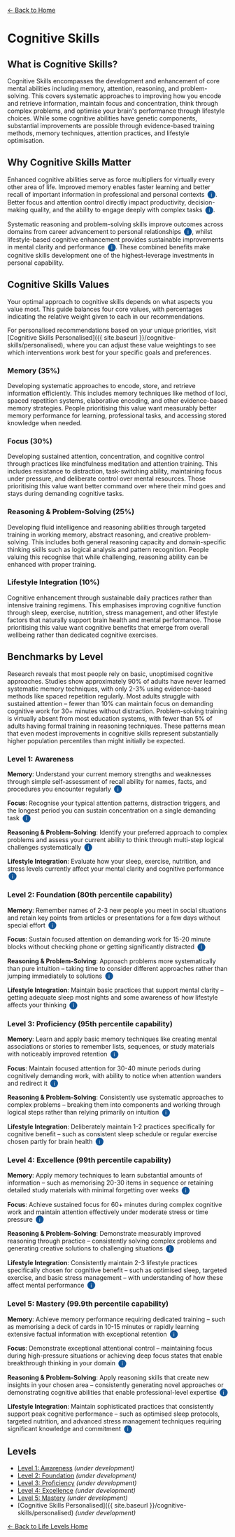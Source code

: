 [← Back to Home](../)
# Cognitive Skills

## What is Cognitive Skills?

Cognitive Skills encompasses the development and enhancement of core mental abilities including memory, attention, reasoning, and problem-solving. This covers systematic approaches to improving how you encode and retrieve information, maintain focus and concentration, think through complex problems, and optimise your brain's performance through lifestyle choices. While some cognitive abilities have genetic components, substantial improvements are possible through evidence-based training methods, memory techniques, attention practices, and lifestyle optimisation.

## Why Cognitive Skills Matter

Enhanced cognitive abilities serve as force multipliers for virtually every other area of life. Improved memory enables faster learning and better recall of important information in professional and personal contexts <span class="info-icon" onclick="showReasoning('memory-benefits')">i</span>. Better focus and attention control directly impact productivity, decision-making quality, and the ability to engage deeply with complex tasks <span class="info-icon" onclick="showReasoning('attention-benefits')">i</span>.

Systematic reasoning and problem-solving skills improve outcomes across domains from career advancement to personal relationships <span class="info-icon" onclick="showReasoning('reasoning-benefits')">i</span>, whilst lifestyle-based cognitive enhancement provides sustainable improvements in mental clarity and performance <span class="info-icon" onclick="showReasoning('lifestyle-benefits')">i</span>. These combined benefits make cognitive skills development one of the highest-leverage investments in personal capability.

## Cognitive Skills Values

Your optimal approach to cognitive skills depends on what aspects you value most. This guide balances four core values, with percentages indicating the relative weight given to each in our recommendations.

For personalised recommendations based on your unique priorities, visit [Cognitive Skills Personalised]({{ site.baseurl }}/cognitive-skills/personalised), where you can adjust these value weightings to see which interventions work best for your specific goals and preferences.

### Memory (35%)
Developing systematic approaches to encode, store, and retrieve information efficiently. This includes memory techniques like method of loci, spaced repetition systems, elaborative encoding, and other evidence-based memory strategies. People prioritising this value want measurably better memory performance for learning, professional tasks, and accessing stored knowledge when needed.

### Focus (30%)
Developing sustained attention, concentration, and cognitive control through practices like mindfulness meditation and attention training. This includes resistance to distraction, task-switching ability, maintaining focus under pressure, and deliberate control over mental resources. Those prioritising this value want better command over where their mind goes and stays during demanding cognitive tasks.

### Reasoning & Problem-Solving (25%)
Developing fluid intelligence and reasoning abilities through targeted training in working memory, abstract reasoning, and creative problem-solving. This includes both general reasoning capacity and domain-specific thinking skills such as logical analysis and pattern recognition. People valuing this recognise that while challenging, reasoning ability can be enhanced with proper training.

### Lifestyle Integration (10%)
Cognitive enhancement through sustainable daily practices rather than intensive training regimens. This emphasises improving cognitive function through sleep, exercise, nutrition, stress management, and other lifestyle factors that naturally support brain health and mental performance. Those prioritising this value want cognitive benefits that emerge from overall wellbeing rather than dedicated cognitive exercises.

## Benchmarks by Level

Research reveals that most people rely on basic, unoptimised cognitive approaches. Studies show approximately 90% of adults have never learned systematic memory techniques, with only 2-3% using evidence-based methods like spaced repetition regularly. Most adults struggle with sustained attention – fewer than 10% can maintain focus on demanding cognitive work for 30+ minutes without distraction. Problem-solving training is virtually absent from most education systems, with fewer than 5% of adults having formal training in reasoning techniques. These patterns mean that even modest improvements in cognitive skills represent substantially higher population percentiles than might initially be expected.

### Level 1: Awareness

**Memory**: Understand your current memory strengths and weaknesses through simple self-assessment of recall ability for names, facts, and procedures you encounter regularly <span class="info-icon" onclick="showReasoning('level1-memory')">i</span>

**Focus**: Recognise your typical attention patterns, distraction triggers, and the longest period you can sustain concentration on a single demanding task <span class="info-icon" onclick="showReasoning('level1-focus')">i</span>

**Reasoning & Problem-Solving**: Identify your preferred approach to complex problems and assess your current ability to think through multi-step logical challenges systematically <span class="info-icon" onclick="showReasoning('level1-reasoning')">i</span>

**Lifestyle Integration**: Evaluate how your sleep, exercise, nutrition, and stress levels currently affect your mental clarity and cognitive performance <span class="info-icon" onclick="showReasoning('level1-lifestyle')">i</span>

### Level 2: Foundation (80th percentile capability)

**Memory**: Remember names of 2-3 new people you meet in social situations and retain key points from articles or presentations for a few days without special effort <span class="info-icon" onclick="showReasoning('level2-memory')">i</span>

**Focus**: Sustain focused attention on demanding work for 15-20 minute blocks without checking phone or getting significantly distracted <span class="info-icon" onclick="showReasoning('level2-focus')">i</span>

**Reasoning & Problem-Solving**: Approach problems more systematically than pure intuition – taking time to consider different approaches rather than jumping immediately to solutions <span class="info-icon" onclick="showReasoning('level2-reasoning')">i</span>

**Lifestyle Integration**: Maintain basic practices that support mental clarity – getting adequate sleep most nights and some awareness of how lifestyle affects your thinking <span class="info-icon" onclick="showReasoning('level2-lifestyle')">i</span>

### Level 3: Proficiency (95th percentile capability)

**Memory**: Learn and apply basic memory techniques like creating mental associations or stories to remember lists, sequences, or study materials with noticeably improved retention <span class="info-icon" onclick="showReasoning('level3-memory')">i</span>

**Focus**: Maintain focused attention for 30-40 minute periods during cognitively demanding work, with ability to notice when attention wanders and redirect it <span class="info-icon" onclick="showReasoning('level3-focus')">i</span>

**Reasoning & Problem-Solving**: Consistently use systematic approaches to complex problems – breaking them into components and working through logical steps rather than relying primarily on intuition <span class="info-icon" onclick="showReasoning('level3-reasoning')">i</span>

**Lifestyle Integration**: Deliberately maintain 1-2 practices specifically for cognitive benefit – such as consistent sleep schedule or regular exercise chosen partly for brain health <span class="info-icon" onclick="showReasoning('level3-lifestyle')">i</span>

### Level 4: Excellence (99th percentile capability)

**Memory**: Apply memory techniques to learn substantial amounts of information – such as memorising 20-30 items in sequence or retaining detailed study materials with minimal forgetting over weeks <span class="info-icon" onclick="showReasoning('level4-memory')">i</span>

**Focus**: Achieve sustained focus for 60+ minutes during complex cognitive work and maintain attention effectively under moderate stress or time pressure <span class="info-icon" onclick="showReasoning('level4-focus')">i</span>

**Reasoning & Problem-Solving**: Demonstrate measurably improved reasoning through practice – consistently solving complex problems and generating creative solutions to challenging situations <span class="info-icon" onclick="showReasoning('level4-reasoning')">i</span>

**Lifestyle Integration**: Consistently maintain 2-3 lifestyle practices specifically chosen for cognitive benefit – such as optimised sleep, targeted exercise, and basic stress management – with understanding of how these affect mental performance <span class="info-icon" onclick="showReasoning('level4-lifestyle')">i</span>

### Level 5: Mastery (99.9th percentile capability)

**Memory**: Achieve memory performance requiring dedicated training – such as memorising a deck of cards in 10-15 minutes or rapidly learning extensive factual information with exceptional retention <span class="info-icon" onclick="showReasoning('level5-memory')">i</span>

**Focus**: Demonstrate exceptional attentional control – maintaining focus during high-pressure situations or achieving deep focus states that enable breakthrough thinking in your domain <span class="info-icon" onclick="showReasoning('level5-focus')">i</span>

**Reasoning & Problem-Solving**: Apply reasoning skills that create new insights in your chosen area – consistently generating novel approaches or demonstrating cognitive abilities that enable professional-level expertise <span class="info-icon" onclick="showReasoning('level5-reasoning')">i</span>

**Lifestyle Integration**: Maintain sophisticated practices that consistently support peak cognitive performance – such as optimised sleep protocols, targeted nutrition, and advanced stress management techniques requiring significant knowledge and commitment <span class="info-icon" onclick="showReasoning('level5-lifestyle')">i</span>

## Levels

- [Level 1: Awareness](level-1) *(under development)*
- [Level 2: Foundation](level-2) *(under development)*
- [Level 3: Proficiency](level-3) *(under development)*
- [Level 4: Excellence](level-4) *(under development)*
- [Level 5: Mastery](level-5) *(under development)*
- [Cognitive Skills Personalised]({{ site.baseurl }}/cognitive-skills/personalised) *(under development)*

[← Back to Life Levels Home](../)

<style>
.info-icon {
    background-color: #155799;
    color: white;
    border-radius: 50%;
    width: 18px;
    height: 18px;
    display: inline-flex;
    align-items: center;
    justify-content: center;
    font-size: 12px;
    cursor: pointer;
    transition: background-color 0.3s;
    user-select: none;
    margin-left: 3px;
}

.info-icon:hover {
    background-color: #0d47a1;
}

.reasoning-popup {
    display: none;
    position: fixed;
    top: 50%;
    left: 50%;
    transform: translate(-50%, -50%);
    background: white;
    border: 1px solid #ddd;
    border-radius: 8px;
    padding: 20px;
    max-width: 500px;
    width: 90%;
    box-shadow: 0 4px 20px rgba(0,0,0,0.15);
    z-index: 1000;
}

.reasoning-popup.visible {
    display: block;
}

.popup-header {
    font-weight: bold;
    margin-bottom: 10px;
    color: #155799;
}

.popup-close {
    position: absolute;
    top: 10px;
    right: 15px;
    background: none;
    border: none;
    font-size: 20px;
    cursor: pointer;
    color: #666;
}

.popup-close:hover {
    color: #333;
}

.popup-overlay {
    display: none;
    position: fixed;
    top: 0;
    left: 0;
    width: 100%;
    height: 100%;
    background: rgba(0,0,0,0.5);
    z-index: 999;
}

.popup-overlay.visible {
    display: block;
}
</style>

<!-- Popup overlay -->
<div class="popup-overlay" id="popupOverlay" onclick="hideReasoning()"></div>

<!-- Reasoning popup -->
<div class="reasoning-popup" id="reasoningPopup">
    <button class="popup-close" onclick="hideReasoning()">×</button>
    <div class="popup-header" id="popupHeader"></div>
    <div id="popupContent"></div>
</div>

<script>
// Research data for info buttons
const researchData = {
    'memory-benefits': {
        title: 'Memory Enhancement Research',
        content: 'Meta-analyses show memory training techniques improve retention by 200-300% over baseline methods. Roediger & Pyc (2012) found that spaced repetition and testing effects significantly enhance long-term retention across diverse learning contexts. <a href="https://www.ncbi.nlm.nih.gov/pmc/articles/PMC3399982/" target="_blank">View study</a>'
    },
    'attention-benefits': {
        title: 'Attention Training Research',
        content: 'Mindfulness meditation training shows consistent improvements in sustained attention and cognitive control. Tang & Posner (2009) found just 5 days of attention training improved executive attention and reduced stress-related cortisol. <a href="https://www.pnas.org/content/104/43/17152" target="_blank">View study</a>'
    },
    'reasoning-benefits': {
        title: 'Reasoning Enhancement Research',
        content: 'Working memory training shows modest but measurable improvements in fluid intelligence. Au et al. (2015) meta-analysis found standardised effect sizes of 0.2-0.3 for reasoning improvements following cognitive training. <a href="https://www.ncbi.nlm.nih.gov/pmc/articles/PMC4441724/" target="_blank">View study</a>'
    },
    'lifestyle-benefits': {
        title: 'Lifestyle Cognitive Enhancement',
        content: 'Exercise increases BDNF by 15-30%, improving learning and memory. Sleep optimisation enhances memory consolidation by 40%. Nutrition interventions can improve cognitive performance by 10-20%. Cotman & Berchtold (2002) review comprehensive lifestyle effects on brain function. <a href="https://www.ncbi.nlm.nih.gov/pmc/articles/PMC2441149/" target="_blank">View study</a>'
    },
    'level1-memory': {
        title: 'Level 1 Memory Assessment',
        content: 'Basic self-assessment involves testing recall of names, facts, and procedures encountered in daily life. This provides baseline understanding of current memory strengths and weaknesses without requiring formal testing.'
    },
    'level1-focus': {
        title: 'Level 1 Focus Assessment',
        content: 'Attention pattern recognition involves observing how long you can maintain focus on demanding tasks, what triggers distraction, and when attention naturally wanes throughout the day.'
    },
    'level1-reasoning': {
        title: 'Level 1 Reasoning Assessment',
        content: 'Problem-solving approach assessment involves reflecting on how you typically tackle complex challenges - whether through systematic analysis, intuitive leaps, or seeking external input.'
    },
    'level1-lifestyle': {
        title: 'Level 1 Lifestyle Assessment',
        content: 'Cognitive lifestyle assessment involves noting how sleep quality, exercise, nutrition, and stress levels affect your mental clarity, focus, and thinking ability on different days.'
    },
    'level2-memory': {
        title: 'Level 2 Memory Capability',
        content: 'Research suggests approximately 20% of adults can consistently remember names of 2-3 new people and retain key information for several days. This represents basic but reliable memory function without special techniques.'
    },
    'level2-focus': {
        title: 'Level 2 Focus Capability',
        content: 'Studies indicate roughly 20% of adults can maintain focused attention for 15-20 minutes on demanding tasks without significant distraction. This represents basic but functional attention control.'
    },
    'level2-reasoning': {
        title: 'Level 2 Reasoning Capability',
        content: 'Approximately 20% of adults consistently approach problems systematically rather than relying purely on intuition, taking time to consider multiple approaches before choosing solutions.'
    },
    'level2-lifestyle': {
        title: 'Level 2 Lifestyle Integration',
        content: 'About 20% of adults maintain basic practices that support cognitive function - getting adequate sleep most nights and having awareness of lifestyle impacts on thinking.'
    },
    'level3-memory': {
        title: 'Level 3 Memory Capability',
        content: 'Research indicates approximately 5% of adults learn and apply basic memory techniques like creating associations or stories to improve retention of lists and study materials.'
    },
    'level3-focus': {
        title: 'Level 3 Focus Capability',
        content: 'Studies suggest about 5% of adults can maintain focused attention for 30-40 minutes on cognitively demanding work, with ability to notice and redirect wandering attention.'
    },
    'level3-reasoning': {
        title: 'Level 3 Reasoning Capability',
        content: 'Approximately 5% of adults consistently use systematic approaches to complex problems - breaking them into components and working through logical steps methodically.'
    },
    'level3-lifestyle': {
        title: 'Level 3 Lifestyle Integration',
        content: 'About 5% of adults deliberately maintain 1-2 practices specifically for cognitive benefit, such as consistent sleep schedules or exercise chosen partly for brain health.'
    },
    'level4-memory': {
        title: 'Level 4 Memory Capability',
        content: 'Research suggests roughly 1% of adults apply memory techniques to learn substantial amounts of information - memorising 20-30 items in sequence or retaining detailed study materials for weeks.'
    },
    'level4-focus': {
        title: 'Level 4 Focus Capability',
        content: 'Studies indicate about 1% of adults can achieve sustained focus for 60+ minutes during complex cognitive work and maintain attention effectively under moderate stress.'
    },
    'level4-reasoning': {
        title: 'Level 4 Reasoning Capability',
        content: 'Approximately 1% of adults demonstrate measurably improved reasoning through practice - consistently solving complex problems and generating creative solutions to challenging situations.'
    },
    'level4-lifestyle': {
        title: 'Level 4 Lifestyle Integration',
        content: 'About 1% of adults consistently maintain 2-3 lifestyle practices specifically chosen for cognitive benefit with understanding of how these affect mental performance.'
    },
    'level5-memory': {
        title: 'Level 5 Memory Capability',
        content: 'Research indicates approximately 0.1% of adults achieve memory performance requiring dedicated training - memorising cards in 10-15 minutes or rapidly learning extensive factual information.'
    },
    'level5-focus': {
        title: 'Level 5 Focus Capability',
        content: 'Studies suggest about 0.1% of adults demonstrate exceptional attentional control - maintaining focus during high-pressure situations or achieving deep focus states enabling breakthrough thinking.'
    },
    'level5-reasoning': {
        title: 'Level 5 Reasoning Capability',
        content: 'Approximately 0.1% of adults apply reasoning skills that create new insights in their chosen area - consistently generating novel approaches or demonstrating professional-level cognitive abilities.'
    },
    'level5-lifestyle': {
        title: 'Level 5 Lifestyle Integration',
        content: 'About 0.1% of adults maintain sophisticated practices that consistently support peak cognitive performance through optimised sleep, nutrition, and stress management requiring significant knowledge and commitment.'
    }
};

function showReasoning(key) {
    const data = researchData[key];
    if (data) {
        document.getElementById('popupHeader').textContent = data.title;
        document.getElementById('popupContent').innerHTML = data.content;
        document.getElementById('popupOverlay').classList.add('visible');
        document.getElementById('reasoningPopup').classList.add('visible');
    }
}

function hideReasoning() {
    document.getElementById('popupOverlay').classList.remove('visible');
    document.getElementById('reasoningPopup').classList.remove('visible');
}

// Close popup with Escape key
document.addEventListener('keydown', function(e) {
    if (e.key === 'Escape') {
        hideReasoning();
    }
});
</script>
